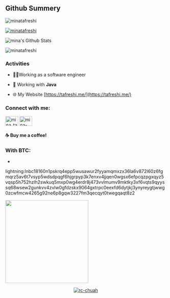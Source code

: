 
<!--  <img src="https://github-readme-stats.anuraghazra1.vercel.app/api/top-langs/?username=minatafreshi&hide=ruby,perl&hide_border=true" /> -->

## Github Summery
<p align="left"> <img src="https://komarev.com/ghpvc/?username=minatafreshi&label=Profile%20views&style=flat" alt="minatafreshi" /> </p>

<p align="left"> <a href="https://github.com/ryo-ma/github-profile-trophy"><img src="https://github-profile-trophy.vercel.app/?username=minatafreshi" alt="minatafreshi" /></a> </p>

<img alt="mina's Github Stats" src="https://github-readme-stats.vercel.app/api?username=minatafreshi&show_icons=true&include_all_commits=true&hide_border=true&theme=chartreuse-dark" />
<p><img align="center" src="https://github-readme-streak-stats.herokuapp.com/?user=minatafreshi&theme=chartreuse-dark" alt="minatafreshi" /></p>
</p>

### Activities 

- 🧑🏻Working as a software engineer

- 📖 Working with **Java**

- 🌐 My Website [https://tafreshi.me/](https://tafreshi.me/)

<h3 align="left">Connect with me:</h3>
<p align="left">
<a href="https://twitter.com/mina_tafreshi" target="blank"><img align="center" src="https://cdn.jsdelivr.net/npm/simple-icons@3.0.1/icons/twitter.svg" alt="mina_tafreshi" height="30" width="40" /></a>
<a href="https://www.linkedin.com/in/mina-tafreshi" target="blank"><img align="center" src="https://cdn.jsdelivr.net/npm/simple-icons@3.0.1/icons/linkedin.svg" alt="mina-tafreshi" height="30" width="40" /></a>
</p>

#### ☕ Buy me a coffee!

### With BTC:
- 
lightning:lnbc18160n1pskrq4epp5wusawur2fyyamqmxzx36la6v872l60z6fgmqrz5av6t7vsyp5wdsdpqgf6hjgrpyp3k7enxv4jjqen0wgsx6efpcqzpgxqyz5vqsp5h752hzlh2swkuq5mxp0wg4erdr8j473vvlmumv9mktky3xf6vqts9qyyssq68wsew2gunkvv4zvlw0gfdzskx9064gxtrpc0eexfd6dytjkj3ynyreygtjwwg0zcwfmcw4265g92ne6p8gqw3227fm3qecqyt0twegqaqt8z2

<a href="http://www.coffeete.ir/MinaTafreshi">
       <img src="/home/lenovo/Desktop/Profile/img/qr.jpeg" style="width:260px;" />
</a>


<p align="center">
  <a href="https://github.com/minatafreshi"><img title="rc-chuah" src="https://github-readme-stats.vercel.app/api/top-langs/?username=minatafreshi&layout=compact&theme=dark"></a>
</p>

